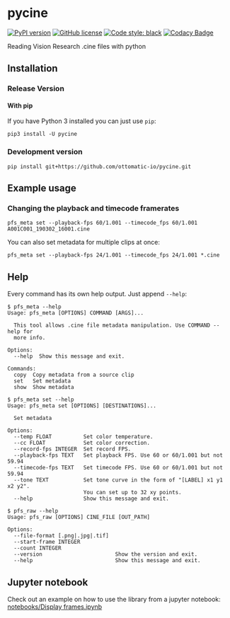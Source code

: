 # pycine

[![PyPI version](https://badge.fury.io/py/pycine.svg)](https://pypi.org/project/pycine/)
[![GitHub license](https://img.shields.io/github/license/OTTOMATIC-IO/pyphantom.svg)](https://github.com/OTTOMATIC-IO/pyphantom/blob/master/LICENSE)
[![Code style: black](https://img.shields.io/badge/code%20style-black-000000.svg)](https://github.com/ambv/black)
[![Codacy Badge](https://api.codacy.com/project/badge/Grade/42cbb1d8fd0d4be99d802206c83b7b29)](https://app.codacy.com/app/OTTOMATIC/pycine?utm_source=github.com&utm_medium=referral&utm_content=OTTOMATIC-IO/pycine&utm_campaign=Badge_Grade_Dashboard)

Reading Vision Research .cine files with python


## Installation

### Release Version

#### With pip
If you have Python 3 installed you can just use `pip`:
```
pip3 install -U pycine
```

### Development version

```
pip install git+https://github.com/ottomatic-io/pycine.git
```

## Example usage

### Changing the playback and timecode framerates
```
pfs_meta set --playback-fps 60/1.001 --timecode_fps 60/1.001 A001C001_190302_16001.cine
```

You can also set metadata for multiple clips at once:
```
pfs_meta set --playback-fps 24/1.001 --timecode_fps 24/1.001 *.cine
```

## Help
Every command has its own help output. Just append `--help`:

```
$ pfs_meta --help
Usage: pfs_meta [OPTIONS] COMMAND [ARGS]...

  This tool allows .cine file metadata manipulation. Use COMMAND --help for
  more info.

Options:
  --help  Show this message and exit.

Commands:
  copy  Copy metadata from a source clip
  set   Set metadata
  show  Show metadata
```


```
$ pfs_meta set --help
Usage: pfs_meta set [OPTIONS] [DESTINATIONS]...

  Set metadata

Options:
  --temp FLOAT          Set color temperature.
  --cc FLOAT            Set color correction.
  --record-fps INTEGER  Set record FPS.
  --playback-fps TEXT   Set playback FPS. Use 60 or 60/1.001 but not 59.94
  --timecode-fps TEXT   Set timecode FPS. Use 60 or 60/1.001 but not 59.94
  --tone TEXT           Set tone curve in the form of "[LABEL] x1 y1 x2 y2".
                        You can set up to 32 xy points.
  --help                Show this message and exit.
```


```
$ pfs_raw --help
Usage: pfs_raw [OPTIONS] CINE_FILE [OUT_PATH]

Options:
  --file-format [.png|.jpg|.tif]
  --start-frame INTEGER
  --count INTEGER
  --version                       Show the version and exit.
  --help                          Show this message and exit.
```


## Jupyter notebook

Check out an example on how to use the library from a jupyter notebook:
[notebooks/Display frames.ipynb](notebooks/Display%20frames.ipynb)
